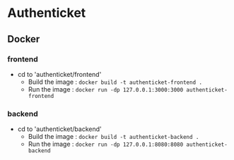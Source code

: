 # Authenticket

## Docker
### frontend
- cd to 'authenticket/frontend'
  - Build the image : `docker build -t authenticket-frontend .`
  - Run the image : `docker run -dp 127.0.0.1:3000:3000 authenticket-frontend`

### backend
- cd to 'authenticket/backend'
  - Build the image : `docker build -t authenticket-backend .`
  - Run the image : `docker run -dp 127.0.0.1:8080:8080 authenticket-backend`